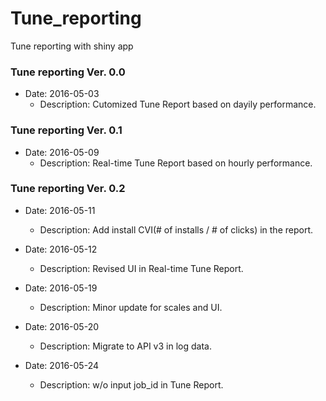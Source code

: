 # Tune_reporting
Tune reporting with shiny app

### Tune reporting Ver. 0.0

- Date: 2016-05-03
  - Description: Cutomized Tune Report based on dayily performance.

### Tune reporting Ver. 0.1
- Date: 2016-05-09
  - Description: Real-time Tune Report based on hourly performance.

### Tune reporting Ver. 0.2
- Date: 2016-05-11
  - Description: Add install CVI(# of installs / # of clicks) in the report.

- Date: 2016-05-12
  - Description: Revised UI in Real-time Tune Report.

- Date: 2016-05-19
  - Description: Minor update for scales and UI.

- Date: 2016-05-20
  - Description: Migrate to API v3 in log data.

- Date: 2016-05-24
  - Description: w/o input job_id in Tune Report.
